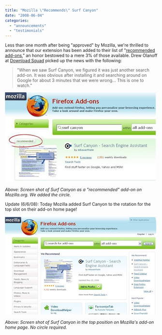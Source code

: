 ```yaml
---
title: "Mozilla \"Recommends\" Surf Canyon"
date: "2008-06-04"
categories: 
  - "announcements"
  - "testimonials"
---
```


Less than one month after being "approved" by Mozilla, we're thrilled to announce that our extension has been added to their list of "[recommended add-ons](https://addons.mozilla.org/en-US/firefox/search?q=surf+canyon&cat=all)," an honor bestowed to a mere 3% of those available. Drew Olanoff at [Download Squad](http://www.downloadsquad.com/2008/06/04/dont-let-search-results-fall-off-of-the-cliff-climb-the-surf) picked up the news with the following:

> "When we saw Surf Canyon, we figured it was just another search add-on. It was obvious after installing it and searching around on Google for about 3 minutes that we were wrong... This is one to watch."

![Surf Canyon “Recommended” on Mozilla](/assets/images/rank-dynamics/mozilla-recommended-screen-shot-with-circle.jpg)

_Above: Screen shot of Surf Canyon as a "recommended" add-on on Mozilla.org. We added the circle._

Update (6/6/08): Today Mozilla added Surf Canyon to the rotation for the top slot on their add-on home page!

![Surf Canyon on Mozilla’s Add-ons Home Page](/assets/images/rank-dynamics/mozilla-home-page-cropped.jpg)

_Above: Screen shot of Surf Canyon in the top position on Mozilla's add-on home page. No circle required._
